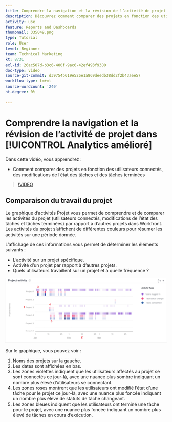```yaml
---
title: Comprendre la navigation et la révision de l’activité de projet dans [!UICONTROL Analytics amélioré]
description: Découvrez comment comparer des projets en fonction des utilisateurs connectés, des modifications d’état des tâches et des tâches terminées dans Workfront.
activity: use
feature: Reports and Dashboards
thumbnail: 335049.png
type: Tutorial
role: User
level: Beginner
team: Technical Marketing
kt: 8731
exl-id: 26ac507d-b3c6-400f-9ac6-42ef493f9380
doc-type: video
source-git-commit: d39754b619e526e1a869deedb38dd2f2b43aee57
workflow-type: tm+mt
source-wordcount: '240'
ht-degree: 0%

---
```


# Comprendre la navigation et la révision de l’activité de projet dans [!UICONTROL Analytics amélioré]

Dans cette vidéo, vous apprendrez :

* Comment comparer des projets en fonction des utilisateurs connectés, des modifications de l’état des tâches et des tâches terminées

>[!VIDEO](https://video.tv.adobe.com/v/335049/?quality=12)

## Comparaison du travail du projet

Le graphique d’activités Projet vous permet de comprendre et de comparer les activités du projet (utilisateurs connectés, modifications de l’état des tâches et tâches terminées) par rapport à d’autres projets dans Workfront. Les activités du projet s’affichent de différentes couleurs pour résumer les activités sur une période donnée.

L’affichage de ces informations vous permet de déterminer les éléments suivants :

* L’activité sur un projet spécifique.
* Activité d’un projet par rapport à d’autres projets.
* Quels utilisateurs travaillent sur un projet et à quelle fréquence ?

![Une image montrant l’activité du projet avec des chiffres sur les zones décrites dans les puces ci-dessous](assets/section-2-5.png)

Sur le graphique, vous pouvez voir :

1. Noms des projets sur la gauche.
1. Les dates sont affichées en bas.
1. Les zones violettes indiquent que les utilisateurs affectés au projet se sont connectés ce jour-là, avec une nuance plus sombre indiquant un nombre plus élevé d’utilisateurs se connectant.
1. Les zones roses montrent que les utilisateurs ont modifié l’état d’une tâche pour le projet ce jour-là, avec une nuance plus foncée indiquant un nombre plus élevé de statuts de tâche changeant.
1. Les zones bleues indiquent que les utilisateurs ont terminé une tâche pour le projet, avec une nuance plus foncée indiquant un nombre plus élevé de tâches en cours d’exécution.
